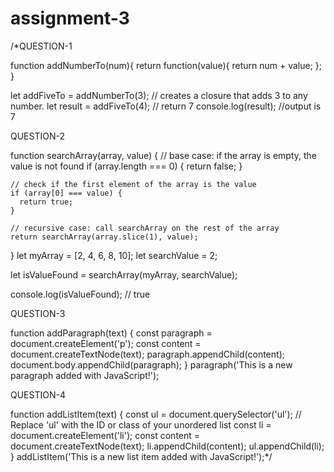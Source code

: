 # assignment-3
/*QUESTION-1

function addNumberTo(num){
    return function(value){
        return num + value;
    };
}

let addFiveTo = addNumberTo(3); // creates a closure that adds 3 to any number.
let result = addFiveTo(4); // return 7
console.log(result); //output is 7

QUESTION-2

function searchArray(array, value) {
    // base case: if the array is empty, the value is not found
    if (array.length === 0) {
      return false;
    }
  
    // check if the first element of the array is the value
    if (array[0] === value) {
      return true;
    }
  
    // recursive case: call searchArray on the rest of the array
    return searchArray(array.slice(1), value);
  }
  let myArray = [2, 4, 6, 8, 10];
  let searchValue = 2;
  
  let isValueFound = searchArray(myArray, searchValue);
  
  console.log(isValueFound); // true

  QUESTION-3

  function addParagraph(text) {
    const paragraph = document.createElement('p');
    const content = document.createTextNode(text);
    paragraph.appendChild(content);
    document.body.appendChild(paragraph);
  }
   paragraph('This is a new paragraph added with JavaScript!');

   QUESTION-4
  
   function addListItem(text) {
    const ul = document.querySelector('ul'); // Replace 'ul' with the ID or class of your unordered list
    const li = document.createElement('li');
    const content = document.createTextNode(text);
    li.appendChild(content);
    ul.appendChild(li);
  }
  addListItem('This is a new list item added with JavaScript!');*/
